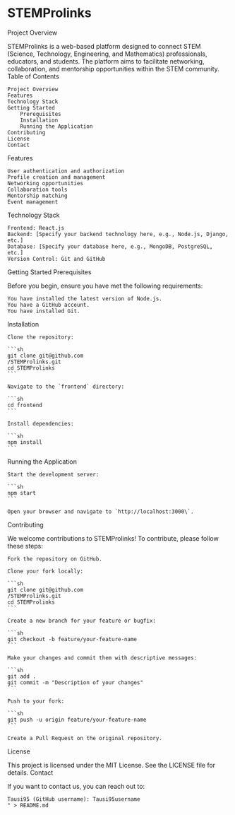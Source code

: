# STEMProlinks
Project Overview

STEMProlinks is a web-based platform designed to connect STEM (Science, Technology, Engineering, and Mathematics) professionals, educators, and students. The platform aims to facilitate networking, collaboration, and mentorship opportunities within the STEM community.
Table of Contents

    Project Overview
    Features
    Technology Stack
    Getting Started
        Prerequisites
        Installation
        Running the Application
    Contributing
    License
    Contact

Features

    User authentication and authorization
    Profile creation and management
    Networking opportunities
    Collaboration tools
    Mentorship matching
    Event management

Technology Stack

    Frontend: React.js
    Backend: [Specify your backend technology here, e.g., Node.js, Django, etc.]
    Database: [Specify your database here, e.g., MongoDB, PostgreSQL, etc.]
    Version Control: Git and GitHub

Getting Started
Prerequisites

Before you begin, ensure you have met the following requirements:

    You have installed the latest version of Node.js.
    You have a GitHub account.
    You have installed Git.

Installation

    Clone the repository:

    ```sh
    git clone git@github.com
    /STEMProlinks.git
    cd STEMProlinks
    ```

    Navigate to the `frontend` directory:

    ```sh
    cd frontend
    ```

    Install dependencies:

    ```sh
    npm install
    ```

Running the Application

    Start the development server:

    ```sh
    npm start
    ```

    Open your browser and navigate to `http://localhost:3000\`.

Contributing

We welcome contributions to STEMProlinks! To contribute, please follow these steps:

    Fork the repository on GitHub.

    Clone your fork locally:

    ```sh
    git clone git@github.com
    /STEMProlinks.git
    cd STEMProlinks
    ```

    Create a new branch for your feature or bugfix:

    ```sh
    git checkout -b feature/your-feature-name
    ```

    Make your changes and commit them with descriptive messages:

    ```sh
    git add .
    git commit -m "Description of your changes"
    ```

    Push to your fork:

    ```sh
    git push -u origin feature/your-feature-name
    ```

    Create a Pull Request on the original repository.

License

This project is licensed under the MIT License. See the LICENSE file for details.
Contact

If you want to contact us, you can reach out to:

    Tausi95 (GitHub username): Tausi95username
    " > README.md
